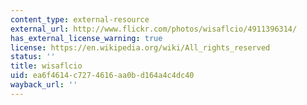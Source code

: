 ```yaml
---
content_type: external-resource
external_url: http://www.flickr.com/photos/wisaflcio/4911396314/
has_external_license_warning: true
license: https://en.wikipedia.org/wiki/All_rights_reserved
status: ''
title: wisaflcio
uid: ea6f4614-c727-4616-aa0b-d164a4c4dc40
wayback_url: ''
---
```

